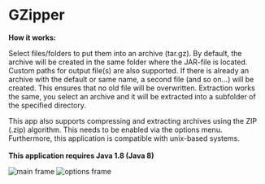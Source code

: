 # GZipper

<b>How it works:</b><br>

Select files/folders to put them into an archive (tar.gz). By default, the archive will be created in the same folder where the JAR-file is located. Custom paths for output file(s) are also supported. If there is already an archive with the default or same name, a second file (and so on...) will be created. This ensures that no old file will be overwritten. Extraction works the same, you select an archive and it will be extracted into a subfolder of the specified directory.<br>

This app also supports compressing and extracting archives using the ZIP (.zip) algorithm. This needs to be enabled via the options menu. Furthermore, this application is compatible with unix-based systems.
<br><br>
<b>This application requires Java 1.8 (Java 8)</b>

<img src="https://homepages.fhv.at/mfu7609/images/gzipper_gui.PNG" alt="main frame"/>
<img src="https://homepages.fhv.at/mfu7609/images/gzipper_gui_options.PNG" alt="options frame"/>
